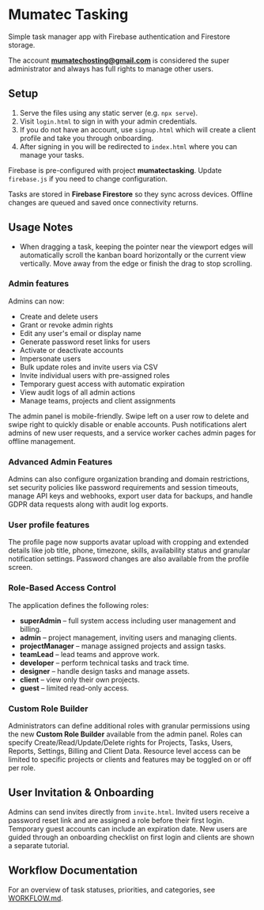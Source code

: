 # Mumatec Tasking

Simple task manager app with Firebase authentication and Firestore storage.

The account **mumatechosting@gmail.com** is considered the super administrator
and always has full rights to manage other users.

## Setup

1. Serve the files using any static server (e.g. `npx serve`).
2. Visit `login.html` to sign in with your admin credentials.
3. If you do not have an account, use `signup.html` which will create a client
   profile and take you through onboarding.
4. After signing in you will be redirected to `index.html` where you can manage
   your tasks.

Firebase is pre-configured with project **mumatectasking**. Update `firebase.js`
 if you need to change configuration.

Tasks are stored in **Firebase Firestore** so they sync across devices. Offline
changes are queued and saved once connectivity returns.

## Usage Notes

- When dragging a task, keeping the pointer near the viewport edges will
  automatically scroll the kanban board horizontally or the current view
  vertically. Move away from the edge or finish the drag to stop scrolling.

### Admin features

Admins can now:

- Create and delete users
- Grant or revoke admin rights
- Edit any user's email or display name
- Generate password reset links for users
- Activate or deactivate accounts
- Impersonate users
- Bulk update roles and invite users via CSV
- Invite individual users with pre-assigned roles
- Temporary guest access with automatic expiration
- View audit logs of all admin actions
- Manage teams, projects and client assignments

The admin panel is mobile-friendly. Swipe left on a user row to delete and
swipe right to quickly disable or enable accounts. Push notifications alert
admins of new user requests, and a service worker caches admin pages for
offline management.

### Advanced Admin Features

Admins can also configure organization branding and domain restrictions, set
security policies like password requirements and session timeouts, manage API
keys and webhooks, export user data for backups, and handle GDPR data requests
along with audit log exports.

### User profile features

The profile page now supports avatar upload with cropping and extended details
like job title, phone, timezone, skills, availability status and granular
notification settings. Password changes are also available from the profile
screen.

### Role-Based Access Control

The application defines the following roles:

- **superAdmin** – full system access including user management and billing.
- **admin** – project management, inviting users and managing clients.
- **projectManager** – manage assigned projects and assign tasks.
- **teamLead** – lead teams and approve work.
- **developer** – perform technical tasks and track time.
- **designer** – handle design tasks and manage assets.
- **client** – view only their own projects.
- **guest** – limited read-only access.



### Custom Role Builder

Administrators can define additional roles with granular permissions using the new
**Custom Role Builder** available from the admin panel. Roles can specify
Create/Read/Update/Delete rights for Projects, Tasks, Users, Reports, Settings,
Billing and Client Data. Resource level access can be limited to specific
projects or clients and features may be toggled on or off per role.

## User Invitation & Onboarding

Admins can send invites directly from `invite.html`. Invited users receive a password
reset link and are assigned a role before their first login. Temporary guest
accounts can include an expiration date. New users are guided through an
onboarding checklist on first login and clients are shown a separate tutorial.


## Workflow Documentation
For an overview of task statuses, priorities, and categories, see [WORKFLOW.md](./WORKFLOW.md).
